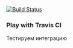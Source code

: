 [![Build Status](https://travis-ci.org/SpotVL/play-with-travis.svg?branch=master)](https://travis-ci.org/SpotVL/play-with-travis)

### Play with Travis CI
Тестируем интеграцию
